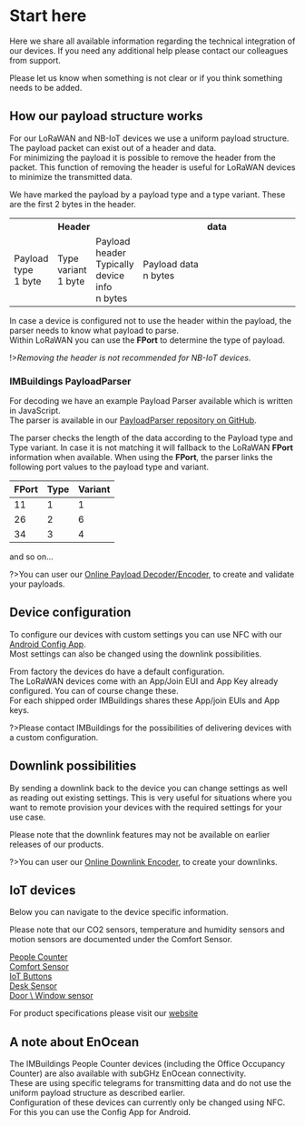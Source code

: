# Start here

Here we share all available information regarding the technical integration of our devices.
If you need any additional help please contact our colleagues from support.

Please let us know when something is not clear or if you think something needs to be added.

## How our payload structure works
For our LoRaWAN and NB-IoT devices we use a uniform payload structure. The payload packet can exist out of a header and data.<br>
For minimizing the payload it is possible to remove the header from the packet. This function of removing the header is useful for LoRaWAN devices to minimize the transmitted data.

We have marked the payload by a payload type and a type variant. These are the first 2 bytes in the header.

<table>
<tr>
    <th class="payload-header" colspan="3">Header</td>
    <th class="payload-data" width="300">data</td>
</tr>
<tr class="table-details">
    <td>Payload<br>type<br>1 byte</td>
    <td >Type<br>variant<br>1 byte</td>
    <td>Payload header<br>Typically device info<br>n bytes</td>
    <td>Payload data<br>n bytes</td>
</tr>
</table>

In case a device is configured not to use the header within the payload, the parser needs to know what payload to parse.<br>
Within LoRaWAN you can use the **FPort** to determine the type of payload.

!>*Removing the header is not recommended for NB-IoT devices.*

### IMBuildings PayloadParser
For decoding we have an example Payload Parser available which is written in JavaScript.\
The parser is available in our [PayloadParser repository on GitHub](https://github.com/IMBUILDINGS/PayloadParser).

The parser checks the length of the data according to the Payload type and Type variant. In case it is not matching it will fallback to the LoRaWAN **FPort** information when available.
When using the **FPort**, the parser links the following port values to the payload type and variant.

|FPort|Type|Variant|
|-----|----|-------|
|11|1|1|
|26|2|6|
|34|3|4|
and so on...

?>You can user our [Online Payload Decoder/Encoder](./tools/decoder-encoder/), to create and validate your payloads.

## Device configuration
To configure our devices with custom settings you can use NFC with our [Android Config App](https://support.imbuildings.com/Config-App).<br>
Most settings can also be changed using the downlink possibilities.

From factory the devices do have a default configuration.<br>
The LoRaWAN devices come with an App/Join EUI and App Key already configured. You can of course change these.<br>
For each shipped order IMBuildings shares these App/join EUIs and App keys.

?>Please contact IMBuildings for the possibilities of delivering devices with a custom configuration.

## Downlink possibilities
By sending a downlink back to the device you can change settings as well as reading out existing settings. This is very useful for situations where you want to remote provision your devices with the required settings for your use case.

Please note that the downlink features may not be available on earlier releases of our products.

?>You can user our [Online Downlink Encoder](./tools/downlink/), to create your downlinks.

## IoT devices
Below you can navigate to the device specific information.

Please note that our CO2 sensors, temperature and humidity sensors and motion sensors are documented under the Comfort Sensor.

[People Counter](./reference-guide/people-counter/)<br>
[Comfort Sensor](./reference-guide/comfort-sensor/)<br>
[IoT Buttons](./reference-guide/buttons/)<br>
[Desk Sensor](./reference-guide/desk-sensor/)<br>
[Door \ Window sensor]()

For product specifications please visit our [website](https://www.imbuildings.com)

## A note about EnOcean
The IMBuildings People Counter devices (including the Office Occupancy Counter) are also available with subGHz EnOcean connectivity.\
These are using specific telegrams for transmitting data and do not use the uniform payload structure as described earlier.\
Configuration of these devices can currently only be changed using NFC. For this you can use the Config App for Android.
